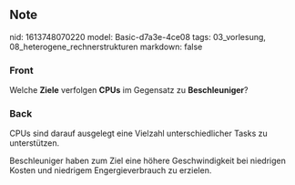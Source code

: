 ## Note
nid: 1613748070220
model: Basic-d7a3e-4ce08
tags: 03_vorlesung, 08_heterogene_rechnerstrukturen
markdown: false

### Front
Welche <b>Ziele</b> verfolgen <b>CPUs</b> im Gegensatz zu
<b>Beschleuniger</b>?

### Back
CPUs sind darauf ausgelegt eine Vielzahl unterschiedlicher Tasks zu
unterstützen.
<div>
  Beschleuniger haben zum Ziel eine höhere Geschwindigkeit bei
  niedrigen Kosten und niedrigem Engergieverbrauch zu erzielen.
</div>
